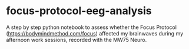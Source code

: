 # focus-protocol-eeg-analysis

A step by step python notebook to assess whether the Focus Protocol (https://bodymindmethod.com/focus) affected my brainwaves during my afternoon work sessions, recorded with the MW75 Neuro.